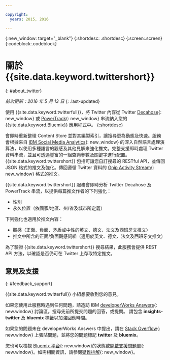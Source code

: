 ```yaml
---

copyright:
  years: 2015, 2016

---
```


{:new_window: target="_blank"}
{:shortdesc: .shortdesc}
{:screen:.screen}
{:codeblock:.codeblock}

# 關於 {{site.data.keyword.twittershort}}
{: #about_twitter}

*前次更新：2016 年 5 月 13 日*
{: .last-updated}

使用 {{site.data.keyword.twitterfull}}，將 Twitter 內容從 Twitter [Decahose](http://support.gnip.com/apis/firehose/overview.html){: new_window} 或 [PowerTrack](http://support.gnip.com/apis/powertrack/overview.html){: new_window} 串流納入您的 {{site.data.keyword.Bluemix}} 應用程式中。
{:shortdesc}

會即時重新整理 Content Store 並對其編製索引，讓搜尋更為動態及快速。服務會根據來自 [IBM Social Media Analytics](http://www.ibm.com/software/products/en/social-media-analytics/){: new_window} 的深入自然語言處理演算法，以使用多種語言的觀感及其他見解來強化推文。完整支援即時處理 Twitter 資料串流，並且可透過豐富的一組查詢參數及關鍵字進行配置。{{site.data.keyword.twittershort}} 包括可讓您自訂搜尋的	RESTful API，並傳回 JSON 格式的推文及強化。傳回遵循 Twitter 資料的 [Gnip Activity Stream](http://support.gnip.com/sources/twitter/data_format.html){: new_window} 格式的推文。

{{site.data.keyword.twittershort}} 服務會即時分析 Twitter Decahose 及 PowerTrack 串流，以提供每篇推文作者的下列強化：
* 性別
* 永久位置（依國家/地區、州/省及城市所定義）

下列強化也適用於推文內容：

* 觀感（正面、負面、矛盾或中性的英文、德文、法文及西班牙文推文）
* 推文中所含的正面/負面觀感詞組（適用於英文、德文、法文及西班牙文推文）

為了驗證 {{site.data.keyword.twittershort}} 搜尋結果，此服務會提供 REST API 方法，以確認是否仍可在 Twitter 上存取特定推文。 

## 意見及支援 
{: #feedback_support}

{{site.data.keyword.twitterfull}} 小組想要收到您的意見。

如果您使用此服務時遇到任何問題，請造訪
IBM [developerWorks Answers](https://developer.ibm.com/answers/topics/insights-twitter/?smartspace=bluemix){: new.window} 討論區。搜尋先前所提交問題的回答，或提問。
請包含 **insights-twitter** 及 **bluemix** 標籤以加強回應時間。

如果您的問題未在 developerWorks Answers 中提出，請在
[Stack Overflow](http://stackoverflow.com/search?q=twitter+bluemix){: new.window} 上張貼問題，並將您的問題標記 **twitter** 及 **bluemix**。

您也可以檢視 [Bluemix 平台](https://developer.ibm.com/bluemix/support/#status){: new.window}的狀態或[開啟支援問題單](https://cloudoe.support.ibmcloud.com/ics/support/default.asp?deptid=31036&offering=ibmbluemix){: new.window}。如需相關資訊，請參閱[疑難排解](https://console.{DomainName}/docs/troubleshoot/troubleshoot.html){: new_window}。
